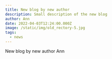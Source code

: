 ```yaml
---
title: New blog by new author
description: Small description of the new blog
author: Ann
date: 2022-04-03T12:24:00.000Z
image: /static/img/old_rectory-5.jpg
tags:
  - news
---
```

New blog by new author Ann